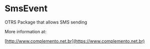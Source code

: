 SmsEvent
========

OTRS Package that allows SMS sending

More information at:

[http://www.complemento.net.br](https://www.complemento.net.br)
